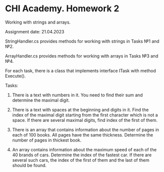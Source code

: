 # CHI Academy. Homework 2

Working with strings and arrays. 

Assignment date: 21.04.2023

StringHandler.cs provides methods for working with strings in Tasks №1 and №2.

ArrayHandler.cs provides methods for working with arrays in Tasks №3 and №4.

For each task, there is a class that implements interface ITask with method Execute(). 

Tasks:

1. There is a text with numbers in it. You need to find their sum and determine the maximal digit.

2. There is a text with spaces at the beginning and digits in it. Find the index of the maximal digit starting from the first character which is not a space. If there are several maximal digits, find index of the first of them.

3. There is an array that contains information about the number of pages in each of 100 books. All pages have the same thickness. Determine the number of pages in thickest book.

4. An array contains information about the maximum speed of each of the 40 brands of cars. Determine the index of the fastest car. If there are several such cars, the index of the first of them and the last of them should be found.
